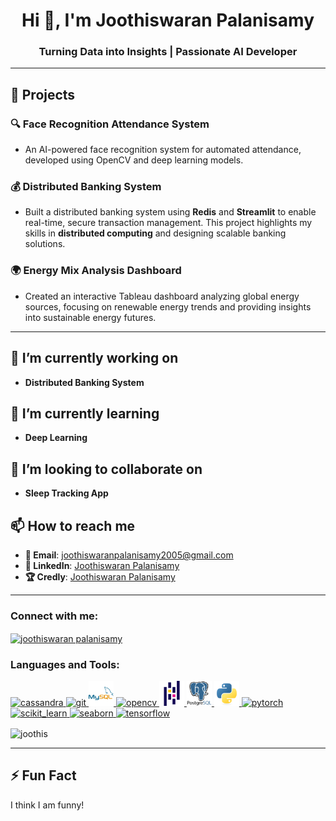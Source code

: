 <h1 align="center">Hi 👋, I'm Joothiswaran Palanisamy</h1>
<h3 align="center">Turning Data into Insights | Passionate AI Developer</h3>

---

## 🚀 Projects

### 🔍 **Face Recognition Attendance System**
- An AI-powered face recognition system for automated attendance, developed using OpenCV and deep learning models.

### 💰 **Distributed Banking System**
- Built a distributed banking system using **Redis** and **Streamlit** to enable real-time, secure transaction management. This project highlights my skills in **distributed computing** and designing scalable banking solutions.

### 🌍 **Energy Mix Analysis Dashboard**
- Created an interactive Tableau dashboard analyzing global energy sources, focusing on renewable energy trends and providing insights into sustainable energy futures.

---

## 🔭 I’m currently working on
- **Distributed Banking System**

## 🌱 I’m currently learning
- **Deep Learning**

## 👯 I’m looking to collaborate on
- **Sleep Tracking App**

## 📫 How to reach me
- **📧 Email**: [joothiswaranpalanisamy2005@gmail.com](mailto:joothiswaranpalanisamy2005@gmail.com)
- **🔗 LinkedIn**: [Joothiswaran Palanisamy](https://www.linkedin.com/in/joothiswaran-palanisamy/)
- **🏆 Credly**: [Joothiswaran Palanisamy](https://www.credly.com/users/joothiswaran-palanisamy)

---

<h3 align="left">Connect with me:</h3>
<p align="left">
<a href="https://linkedin.com/in/joothiswaran-palanisamy" target="blank"><img align="center" src="https://raw.githubusercontent.com/rahuldkjain/github-profile-readme-generator/master/src/images/icons/Social/linked-in-alt.svg" alt="joothiswaran palanisamy" height="30" width="40" /></a>
</p>

<h3 align="left">Languages and Tools:</h3>
<p align="left">
  <a href="https://cassandra.apache.org/" target="_blank" rel="noreferrer">
    <img src="https://www.vectorlogo.zone/logos/apache_cassandra/apache_cassandra-icon.svg" alt="cassandra" width="40" height="40"/> 
  </a> 
  <a href="https://git-scm.com/" target="_blank" rel="noreferrer"> 
    <img src="https://www.vectorlogo.zone/logos/git-scm/git-scm-icon.svg" alt="git" width="40" height="40"/> 
  </a> 
  <a href="https://www.mysql.com/" target="_blank" rel="noreferrer"> 
    <img src="https://raw.githubusercontent.com/devicons/devicon/master/icons/mysql/mysql-original-wordmark.svg" alt="mysql" width="40" height="40"/> 
  </a> 
  <a href="https://opencv.org/" target="_blank" rel="noreferrer"> 
    <img src="https://www.vectorlogo.zone/logos/opencv/opencv-icon.svg" alt="opencv" width="40" height="40"/> 
  </a> 
  <a href="https://pandas.pydata.org/" target="_blank" rel="noreferrer"> 
    <img src="https://raw.githubusercontent.com/devicons/devicon/2ae2a900d2f041da66e950e4d48052658d850630/icons/pandas/pandas-original.svg" alt="pandas" width="40" height="40"/> 
  </a> 
  <a href="https://www.postgresql.org" target="_blank" rel="noreferrer"> 
    <img src="https://raw.githubusercontent.com/devicons/devicon/master/icons/postgresql/postgresql-original-wordmark.svg" alt="postgresql" width="40" height="40"/> 
  </a> 
  <a href="https://www.python.org" target="_blank" rel="noreferrer"> 
    <img src="https://raw.githubusercontent.com/devicons/devicon/master/icons/python/python-original.svg" alt="python" width="40" height="40"/> 
  </a> 
  <a href="https://pytorch.org/" target="_blank" rel="noreferrer"> 
    <img src="https://www.vectorlogo.zone/logos/pytorch/pytorch-icon.svg" alt="pytorch" width="40" height="40"/> 
  </a> 
  <a href="https://scikit-learn.org/" target="_blank" rel="noreferrer"> 
    <img src="https://upload.wikimedia.org/wikipedia/commons/0/05/Scikit_learn_logo_small.svg" alt="scikit_learn" width="40" height="40"/> 
  </a> 
  <a href="https://seaborn.pydata.org/" target="_blank" rel="noreferrer"> 
    <img src="https://seaborn.pydata.org/_images/logo-mark-lightbg.svg" alt="seaborn" width="40" height="40"/> 
  </a> 
  <a href="https://www.tensorflow.org" target="_blank" rel="noreferrer"> 
    <img src="https://www.vectorlogo.zone/logos/tensorflow/tensorflow-icon.svg" alt="tensorflow" width="40" height="40"/> 
  </a> 
</p>

<p><img align="center" src="https://github-readme-stats.vercel.app/api/top-langs?username=joothis&show_icons=true&locale=en&layout=compact" alt="joothis" /></p>

---

## ⚡ Fun Fact
I think I am funny!
